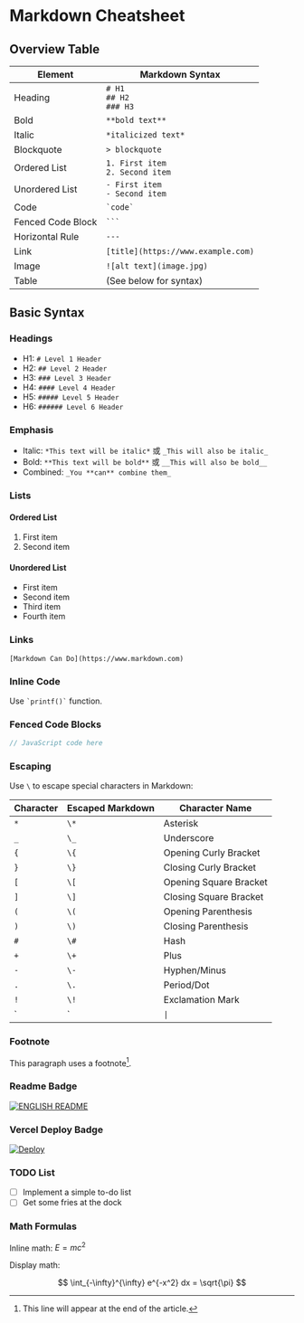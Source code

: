 # Markdown Cheatsheet

## Overview Table

| Element            | Markdown Syntax                     |
|--------------------|-------------------------------------|
| Heading            | `# H1` <br> `## H2` <br> `### H3`  |
| Bold               | `**bold text**`                    |
| Italic             | `*italicized text*`                |
| Blockquote         | `> blockquote`                     |
| Ordered List       | `1. First item` <br> `2. Second item` |
| Unordered List     | `- First item` <br> `- Second item`   |
| Code               | `` `code` ``                       |
| Fenced Code Block  | ```` ``` ````                      |
| Horizontal Rule    | `---`                              |
| Link               | `[title](https://www.example.com)` |
| Image              | `![alt text](image.jpg)`           |
| Table              | (See below for syntax)             |

## Basic Syntax

### Headings

- H1: `# Level 1 Header`
- H2: `## Level 2 Header`
- H3: `### Level 3 Header`
- H4: `#### Level 4 Header`
- H5: `##### Level 5 Header`
- H6: `###### Level 6 Header`

### Emphasis

- Italic: `*This text will be italic*` 或 `_This will also be italic_`
- Bold: `**This text will be bold**` 或 `__This will also be bold__`
- Combined: `_You **can** combine them_`

### Lists

#### Ordered List

1. First item
2. Second item

#### Unordered List

- First item
- Second item
- Third item
- Fourth item

### Links

`[Markdown Can Do](https://www.markdown.com)`

### Inline Code

Use `` `printf()` `` function.

### Fenced Code Blocks

```javascript
// JavaScript code here
```

### Escaping

Use `\` to escape special characters in Markdown:

| Character | Escaped Markdown | Character Name         |
|-----------|------------------|------------------------|
| `*`       | `\*`             | Asterisk              |
| `_`       | `\_`             | Underscore            |
| `{`       | `\{`             | Opening Curly Bracket |
| `}`       | `\}`             | Closing Curly Bracket |
| `[`       | `\[`             | Opening Square Bracket|
| `]`       | `\]`             | Closing Square Bracket|
| `(`       | `\(`             | Opening Parenthesis   |
| `)`       | `\)`             | Closing Parenthesis   |
| `#`       | `\#`             | Hash                  |
| `+`       | `\+`             | Plus                  |
| `-`       | `\-`             | Hyphen/Minus          |
| `.`       | `\.`             | Period/Dot            |
| `!`       | `\!`             | Exclamation Mark      |
| `|`       | `\|`             | Vertical Bar          |

### Footnote

This paragraph uses a footnote[^1].

[^1]: This line will appear at the end of the article.

### Readme Badge

[![ENGLISH README](https://img.shields.io/badge/English-Readme-blue?style=for-the-badge)](https://github.com/gantrol/MarkdownCanDo/blob/main/readme.md)

### Vercel Deploy Badge

[![Deploy](https://vercel.com/button)](https://vercel.com/import/project?template=https://github.com/gantrol/markdown-can-do)

### TODO List

- [ ] Implement a simple to-do list
- [ ] Get some fries at the dock

### Math Formulas

Inline math: $E=mc^2$

Display math:

$$
\int_{-\infty}^{\infty} e^{-x^2} dx = \sqrt{\pi}
$$
